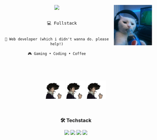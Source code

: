 <div align="center">
<img src="./assets/banner.jpg" width="25%" align="right" />
<img src="https://readme-typing-svg.demolab.com?font=Roboto&pause=1000&color=7EBFF7&width=435&lines=welcome+to+my+GUTHIB;I'm+just+chillin'+here" width="70%" />
<br><br>
<pre>
    💻 Fullstack

    📖 Web developer (which i didn't wanna do. please help!)

    🎮 Gaming • Coding • Coffee

</pre>
<br><br>
<img src="./assets/cowboy.gif" height="60" />
<img src="./assets/cowboy.gif" height="60" />
<img src="./assets/cowboy.gif" height="60" />
<br><br><br>

### 🛠️ Techstack

<img src="https://img.shields.io/badge/C++-00599C?style=for-the-badge&logo=cplusplus&logoColor=white"/>
<img src="https://img.shields.io/badge/Next.js-000000?style=for-the-badge&logo=nextdotjs&logoColor=white"/>
<img src="https://img.shields.io/badge/Node.js-339933?style=for-the-badge&logo=nodedotjs&logoColor=white"/>
<img src="https://img.shields.io/badge/NestJS-E0234E?style=for-the-badge&logo=nestjs&logoColor=white"/>
</div>

